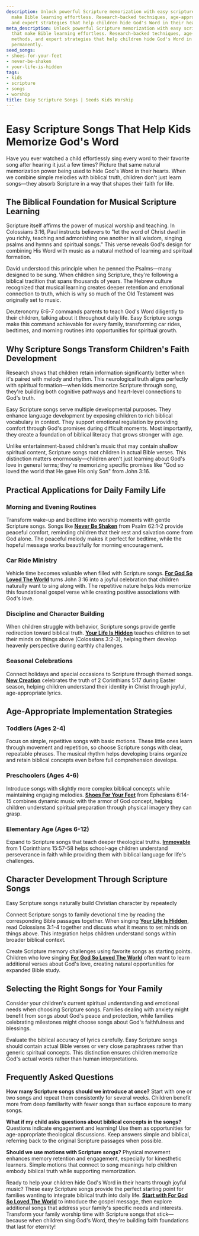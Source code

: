 ```yaml
---
description: Unlock powerful Scripture memorization with easy scripture songs that
  make Bible learning effortless. Research-backed techniques, age-appropriate methods,
  and expert strategies that help children hide God's Word in their hearts permanently.
meta_description: Unlock powerful Scripture memorization with easy scripture songs
  that make Bible learning effortless. Research-backed techniques, age-appropriate
  methods, and expert strategies that help children hide God's Word in their hearts
  permanently.
seed_songs:
- shoes-for-your-feet
- never-be-shaken
- your-life-is-hidden
tags:
- kids
- scripture
- songs
- worship
title: Easy Scripture Songs | Seeds Kids Worship
---
```

# Easy Scripture Songs That Help Kids Memorize God's Word

Have you ever watched a child effortlessly sing every word to their favorite song after hearing it just a few times? Picture that same natural memorization power being used to hide God's Word in their hearts. When we combine simple melodies with biblical truth, children don't just learn songs—they absorb Scripture in a way that shapes their faith for life.

## The Biblical Foundation for Musical Scripture Learning

Scripture itself affirms the power of musical worship and teaching. In Colossians 3:16, Paul instructs believers to "let the word of Christ dwell in you richly, teaching and admonishing one another in all wisdom, singing psalms and hymns and spiritual songs." This verse reveals God's design for combining His Word with music as a natural method of learning and spiritual formation.

David understood this principle when he penned the Psalms—many designed to be sung. When children sing Scripture, they're following a biblical tradition that spans thousands of years. The Hebrew culture recognized that musical learning creates deeper retention and emotional connection to truth, which is why so much of the Old Testament was originally set to music.

Deuteronomy 6:6-7 commands parents to teach God's Word diligently to their children, talking about it throughout daily life. Easy Scripture songs make this command achievable for every family, transforming car rides, bedtimes, and morning routines into opportunities for spiritual growth.

## Why Scripture Songs Transform Children's Faith Development

Research shows that children retain information significantly better when it's paired with melody and rhythm. This neurological truth aligns perfectly with spiritual formation—when kids memorize Scripture through song, they're building both cognitive pathways and heart-level connections to God's truth.

Easy Scripture songs serve multiple developmental purposes. They enhance language development by exposing children to rich biblical vocabulary in context. They support emotional regulation by providing comfort through God's promises during difficult moments. Most importantly, they create a foundation of biblical literacy that grows stronger with age.

Unlike entertainment-based children's music that may contain shallow spiritual content, Scripture songs root children in actual Bible verses. This distinction matters enormously—children aren't just learning about God's love in general terms; they're memorizing specific promises like "God so loved the world that He gave His only Son" from John 3:16.

## Practical Applications for Daily Family Life

### Morning and Evening Routines
Transform wake-up and bedtime into worship moments with gentle Scripture songs. Songs like **[Never Be Shaken](https://seedskidsworship.com/product/never-be-shaken-psalm-621-2-2/)** from Psalm 62:1-2 provide peaceful comfort, reminding children that their rest and salvation come from God alone. The peaceful melody makes it perfect for bedtime, while the hopeful message works beautifully for morning encouragement.

### Car Ride Ministry
Vehicle time becomes valuable when filled with Scripture songs. **[For God So Loved The World](https://seedskidsworship.com/product/for-god-so-loved-the-world-john-316-2/)** turns John 3:16 into a joyful celebration that children naturally want to sing along with. The repetitive nature helps kids memorize this foundational gospel verse while creating positive associations with God's love.

### Discipline and Character Building
When children struggle with behavior, Scripture songs provide gentle redirection toward biblical truth. **[Your Life Is Hidden](https://seedskidsworship.com/product/your-life-is-hidden-colossians-32-3-2/)** teaches children to set their minds on things above (Colossians 3:2-3), helping them develop heavenly perspective during earthly challenges.

### Seasonal Celebrations
Connect holidays and special occasions to Scripture through themed songs. **[New Creation](https://seedskidsworship.com/product/new-creation-2-corinthians-517-3/)** celebrates the truth of 2 Corinthians 5:17 during Easter season, helping children understand their identity in Christ through joyful, age-appropriate lyrics.

## Age-Appropriate Implementation Strategies

### Toddlers (Ages 2-4)
Focus on simple, repetitive songs with basic motions. These little ones learn through movement and repetition, so choose Scripture songs with clear, repeatable phrases. The musical rhythm helps developing brains organize and retain biblical concepts even before full comprehension develops.

### Preschoolers (Ages 4-6)
Introduce songs with slightly more complex biblical concepts while maintaining engaging melodies. **[Shoes For Your Feet](https://seedskidsworship.com/product/shoes-for-your-feet-ephesians-614-15-2/)** from Ephesians 6:14-15 combines dynamic music with the armor of God concept, helping children understand spiritual preparation through physical imagery they can grasp.

### Elementary Age (Ages 6-12)
Expand to Scripture songs that teach deeper theological truths. **[Immovable](https://seedskidsworship.com/product/immovable-1-corinthians-1557-58/)** from 1 Corinthians 15:57-58 helps school-age children understand perseverance in faith while providing them with biblical language for life's challenges.

## Character Development Through Scripture Songs

Easy Scripture songs naturally build Christian character by repeatedly

Connect Scripture songs to family devotional time by reading the corresponding Bible passages together. When singing **[Your Life Is Hidden](https://seedskidsworship.com/product/your-life-is-hidden-colossians-32-3-2/)**, read Colossians 3:1-4 together and discuss what it means to set minds on things above. This integration helps children understand songs within broader biblical context.

Create Scripture memory challenges using favorite songs as starting points. Children who love singing **[For God So Loved The World](https://seedskidsworship.com/product/for-god-so-loved-the-world-john-316-2/)** often want to learn additional verses about God's love, creating natural opportunities for expanded Bible study.

## Selecting the Right Songs for Your Family

Consider your children's current spiritual understanding and emotional needs when choosing Scripture songs. Families dealing with anxiety might benefit from songs about God's peace and protection, while families celebrating milestones might choose songs about God's faithfulness and blessings.

Evaluate the biblical accuracy of lyrics carefully. Easy Scripture songs should contain actual Bible verses or very close paraphrases rather than generic spiritual concepts. This distinction ensures children memorize God's actual words rather than human interpretations.

## Frequently Asked Questions

**How many Scripture songs should we introduce at once?**
Start with one or two songs and repeat them consistently for several weeks. Children benefit more from deep familiarity with fewer songs than surface exposure to many songs.

**What if my child asks questions about biblical concepts in the songs?**
Questions indicate engagement and learning! Use them as opportunities for age-appropriate theological discussions. Keep answers simple and biblical, referring back to the original Scripture passages when possible.

**Should we use motions with Scripture songs?**
Physical movement enhances memory retention and engagement, especially for kinesthetic learners. Simple motions that connect to song meanings help children embody biblical truth while supporting memorization.

Ready to help your children hide God's Word in their hearts through joyful music? These easy Scripture songs provide the perfect starting point for families wanting to integrate biblical truth into daily life. **[Start with For God So Loved The World](https://seedskidsworship.com/product/for-god-so-loved-the-world-john-316-2/)** to introduce the gospel message, then explore additional songs that address your family's specific needs and interests. Transform your family worship time with Scripture songs that stick—because when children sing God's Word, they're building faith foundations that last for eternity!

<script type="application/ld+json">
{
  "@context": "https://schema.org",
  "@type": "Article",
  "headline": "Easy Scripture Songs",
  "author": {
    "@type": "Organization",
    "name": "Seeds Kids Worship"
  },
  "publisher": {
    "@type": "Organization",
    "name": "Seeds Kids Worship",
    "logo": {
      "@type": "ImageObject",
      "url": "https://seedskidsworship.com/logo.png"
    }
  },
  "datePublished": "2025-09-04T11:55:30.283817",
  "dateModified": "2025-09-04T11:55:30.283845",
  "description": "Unlock powerful Scripture memorization with easy scripture songs that make Bible learning effortless. Research-backed techniques, age-appropriate methods, and e",
  "mainEntityOfPage": {
    "@type": "WebPage",
    "@id": "https://seedskidsworship.com/activities/easy-scripture-songs/"
  }
}
</script>

<script type="application/ld+json">
{
  "@context": "https://schema.org",
  "@type": "Product",
  "name": "Shoes For Your Feet",
  "description": "Dynamic song about having feet fitted with gospel readiness from the armor of God passage Ephesians 6:14-15",
  "url": "https://seedskidsworship.com/product/shoes-for-your-feet-ephesians-614-15-2/",
  "brand": {
    "@type": "Brand",
    "name": "Seeds Kids Worship"
  },
  "category": "Children's Christian Music",
  "album": "The Armor Of God"
}
</script>

<script type="application/ld+json">
{
  "@context": "https://schema.org",
  "@type": "Product",
  "name": "Never Be Shaken",
  "description": "Joyful song celebrating the transformation of believers into a new creation in Christ (2 Corinthians 5:17) and encouraging kids to live out their new identity.",
  "url": "https://seedskidsworship.com/product/never-be-shaken-psalm-621-2-2/",
  "brand": {
    "@type": "Brand",
    "name": "Seeds Kids Worship"
  },
  "category": "Children's Christian Music",
  "album": "Seeds of Courage"
}
</script>

<script type="application/ld+json">
{
